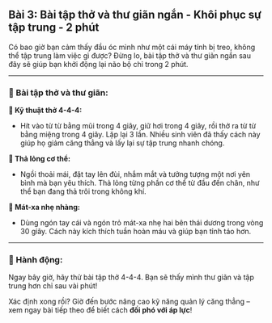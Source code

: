 ## Bài 3: Bài tập thở và thư giãn ngắn - Khôi phục sự tập trung - 2 phút

Có bao giờ bạn cảm thấy đầu óc mình như một cái máy tính bị treo, không thể tập trung làm việc gì được? Đừng lo, bài tập thở và thư giãn ngắn sau đây sẽ giúp bạn khởi động lại não bộ chỉ trong 2 phút.

---

### 📌 Bài tập thở và thư giãn:

**🔹 Kỹ thuật thở 4-4-4:**
- Hít vào từ từ bằng mũi trong 4 giây, giữ hơi trong 4 giây, rồi thở ra từ từ bằng miệng trong 4 giây. Lặp lại 3 lần. Nhiều sinh viên đã thấy cách này giúp họ giảm căng thẳng và lấy lại sự tập trung nhanh chóng.

**🔹 Thả lỏng cơ thể:**
- Ngồi thoải mái, đặt tay lên đùi, nhắm mắt và tưởng tượng một nơi yên bình mà bạn yêu thích. Thả lỏng từng phần cơ thể từ đầu đến chân, như thể bạn đang thả trôi trong không khí. 

**🔹 Mát-xa nhẹ nhàng:**
- Dùng ngón tay cái và ngón trỏ mát-xa nhẹ hai bên thái dương trong vòng 30 giây. Cách này kích thích tuần hoàn máu và giúp bạn tỉnh táo hơn.

---

### 🚀 Hành động:

Ngay bây giờ, hãy thử bài tập thở 4-4-4. Bạn sẽ thấy mình thư giãn và tập trung hơn chỉ sau vài phút!

Xác định xong rồi? Giờ đến bước nâng cao kỹ năng quản lý căng thẳng – xem ngay bài tiếp theo để biết cách **đối phó với áp lực**!